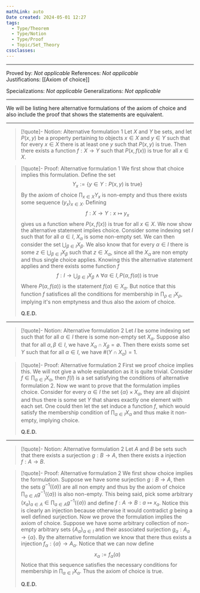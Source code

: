 ```yaml
---
mathLink: auto
Date created: 2024-05-01 12:27
tags:
  - Type/Theorem
  - Type/Notion
  - Type/Proof
  - Topic/Set_Theory
cssclasses:
---
```


---

Proved by: _Not applicable_
References: _Not applicable_
Justifications: [[Axiom of choice]]

Specializations: _Not applicable_
Generalizations: _Not applicable_

---

We will be listing here alternative formulations of the axiom of choice and also include the proof that shows the statements are equivalent.

---

> [!quote]- Notion: Alternative formulation 1
> Let $X$ and $Y$ be sets, and let $P(x,y)$ be a property pertaining to objects $x\in X$ and $y\in Y$ such that for every $x\in X$ there is at least one $y$ such that $P(x,y)$ is true. Then there exists a function $f:X\to Y$ such that $P(x,f(x))$ is true for all $x\in X$.

> [!quote]- Proof: Alternative formulation 1
> We first show that choice implies this formulation. Define the set $$ Y_{x}:=\left\{ y\in Y: P(x,y)\; \text{is true} \right\}  $$ By the axiom of choice $\prod_{x\in X}Y_{x}$ is non-empty and thus there exists some sequence $(y_x)_{x\in X}$. Defining $$ f:X\to Y: x\mapsto y_{x} $$ gives us a function where $P(x,f(x))$ is true for all $x\in X$. We now show the alternative statement implies choice. Consider some indexing set $I$ such that for all $\alpha\in I$, $X_{\alpha}$ is some non-empty set. We can then consider the set $\bigcup_{\beta\in I}X_{\beta}$. We also know that for every $\alpha\in I$ there is some $z\in \bigcup_{\beta\in I}X_{\beta}$ such that $z\in X_{\alpha}$, since all the $X_{\alpha}$ are non empty and thus single choice applies. Knowing this the alternative statement applies and there exists some function $f$ $$ f:I\to \bigcup_{\beta\in I}X_{\beta} \land \forall \alpha \in I, P(\alpha, f(\alpha))\; \text{is true}$$ Where $P(\alpha, f(\alpha))$ is the statement $f(\alpha)\in X_{\alpha}$. But notice that this function $f$ satisfices all the conditions for membership in $\prod_{\rho\in I}X_{\rho}$, implying it's non emptyness and thus also the axiom of choice.
> 
> **Q.E.D.**

---

>[!quote]- Notion: Alternative formulation 2
>Let $I$ be some indexing set such that for all $\alpha\in I$ there is some non-empty set $X_{\alpha}$. Suppose also that for all $\alpha,\beta\in I$, we have $X_{\alpha}\cap X_{\beta}=\emptyset$. Then there exists some set $Y$ such that for all $\alpha\in I$, we have $\#(Y\cap X_{\alpha})=1$.

>[!quote]- Proof: Alternative formulation 2
>First we proof choice implies this. We will not give a whole explanation as it is quite trivial. Consider $f\in \prod_{\alpha\in I}X_{\alpha}$, then $f(I)$ is a set satisfying the conditions of alternative formulation 2. Now we want to prove that the formulation implies choice. Consider for every $\alpha\in I$ the set $\{ \alpha \}\times X_{\alpha}$, they are all disjoint and thus there is some set $Y$ that shares exactly one element with each set. One could then let the set induce a function $f$, which would satisfy the membership condition of $\prod_{\alpha\in I}X_{\alpha}$ and thus make it non-empty, implying choice.
>
>**Q.E.D.**

---

>[!quote]- Notion: Alternative formulation 2
>Let $A$ and $B$ be sets such that there exists a surjection $g:B\to A$, then there exists a injection $f:A\to B$.

>[!quote]- Proof: Alternative formulation 2
>We first show choice implies the formulation. Suppose we have some surjection $g:B\to A$, then the sets $g^{-1}(\{ a \})$ are all non empty and thus by the axiom of choice $\prod_{a\in A}g^{-1}(\{ a \})$ is also non-empty. This being said, pick some arbitrary $(x_{a})_{a\in A}\in \prod_{a\in A}g^{-1}(\{ a \})$ and define $f:A\to B:a\mapsto x_{a}$. Notice this is clearly an injection because otherwise it would contradict $g$ being a well defined surjection. Now we prove the formulation implies the axiom of choice. Suppose we have some arbitrary collection of non-empty arbitrary sets $\{ A_{\alpha} \}_{\alpha\in I}$ and their associated surjection $g_{\alpha}:A_{\alpha}\to \{ \alpha \}$. By the alternative formulation we know that there thus exists a injection $f_{\alpha}:\{ \alpha \}\to A_{\alpha}$. Notice that we can now define $$ x_{\alpha}:=f_{\alpha}(\alpha) $$ Notice that this sequence satisfies the necessary conditions for membership in $\prod_{\alpha\in I}X_{\alpha}$. Thus the axiom of choice is true.
>
>**Q.E.D.**

